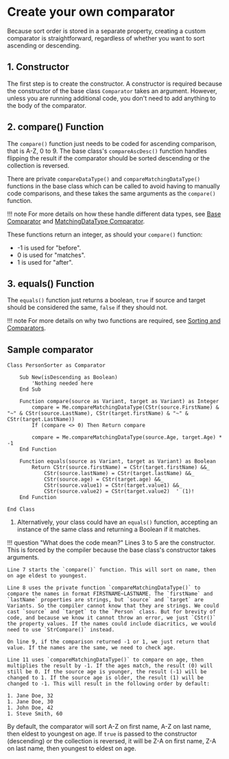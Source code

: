 # Create your own comparator

Because sort order is stored in a separate property, creating a custom comparator is straightforward, regardless of whether you want to sort ascending or descending.

## 1. Constructor

The first step is to create the constructor. A constructor is required because the constructor of the base class `Comparator` takes an argument. However, unless you are running additional code, you don't need to add anything to the body of the comparator.

## 2. compare() Function

The `compare()` function just needs to be coded for ascending comparison, that is A-Z, 0 to 9. The base class's `compareAscDesc()` function handles flipping the result if the comparator should be sorted descending or the collection is reversed.

There are private `compareDataType()` and `compareMatchingDataType()` functions in the base class which can be called to avoid having to manually code comparisons, and these takes the same arguments as the `compare()` function. 

!!! note
    For more details on how these handle different data types, see [Base Comparator](../topicguides/sorting.md#base-comparator) and [MatchingDataType Comparator](../topicguides/sorting.md#matchingdatatypecomparator).

These functions return an integer, as should your `compare()` function:

- -1 is used for "before".
- 0 is used for "matches".
- 1 is used for "after".

## 3. equals() Function

The `equals()` function just returns a boolean, `true` if source and target should be considered the same, `false` if they should not.

!!! note
    For more details on why two functions are required, see [Sorting and Comparators](../topicguides/sorting.md#compare-and-equals-functions).

## Sample comparator

``` vbscript linenums="1"
Class PersonSorter as Comparator

    Sub New(isDescending as Boolean)
        'Nothing needed here
    End Sub

    Function compare(source as Variant, target as Variant) as Integer
        compare = Me.compareMatchingDataType(CStr(source.FirstName) & "~" & CStr(source.LastName), CStr(target.firstName) & "~" & CStr(target.LastName))
        If (compare <> 0) Then Return compare

        compare = Me.compareMatchingDataType(source.Age, target.Age) * -1
    End Function

    Function equals(source as Variant, target as Variant) as Boolean
        Return CStr(source.firstName) = CStr(target.firstName) &&_
            CStr(source.lastName) = CStr(target.lastName) &&_
            CStr(source.age) = CStr(target.age) &&_
            CStr(source.value1) = CStr(target.value1) &&_
            CStr(source.value2) = CStr(target.value2)  ' (1)!
    End Function

End Class
```

1. Alternatively, your class could have an `equals()` function, accepting an instance of the same class and returning a Boolean if it matches.

!!! question "What does the code mean?"
    Lines 3 to 5 are the constructor. This is forced by the compiler because the base class's constructor takes arguments.

    Line 7 starts the `compare()` function. This will sort on name, then on age eldest to youngest.

    Line 8 uses the private function `compareMatchingDataType()` to compare the names in format FIRSTNAME~LASTNAME. The `firstName` and `lastName` properties are strings, but `source` and `target` are Variants. So the compiler cannot know that they are strings. We could cast `source` and `target` to the `Person` class. But for brevity of code, and because we know it cannot throw an error, we just `CStr()` the property values. If the names could include diacritics, we would need to use `StrCompare()` instead.

    On line 9, if the comparison returned -1 or 1, we just return that value. If the names are the same, we need to check age.

    Line 11 uses `compareMatchingDataType()` to compare on age, then multiplies the result by -1. If the ages match, the result (0) will still be 0. If the source age is younger, the result (-1) will be changed to 1. If the source age is older, the result (1) will be changed to -1. This will result in the following order by default:

    1. Jane Doe, 32
    1. Jane Doe, 30
    1. John Doe, 42
    1. Steve Smith, 60

By default, the comparator will sort A-Z on first name, A-Z on last name, then eldest to youngest on age. If `true` is passed to the constructor (descending) or the collection is reversed, it will be Z-A on first name, Z-A on last name, then youngest to eldest on age.